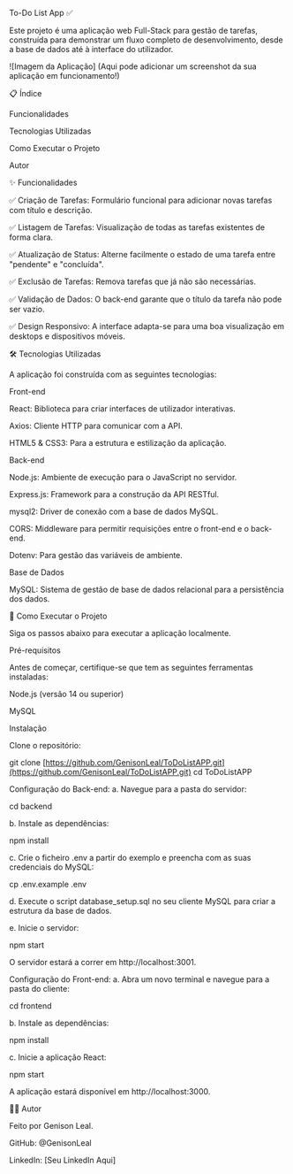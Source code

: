To-Do List App ✅

Este projeto é uma aplicação web Full-Stack para gestão de tarefas, construída para demonstrar um fluxo completo de desenvolvimento, desde a base de dados até à interface do utilizador.

![Imagem da Aplicação]
(Aqui pode adicionar um screenshot da sua aplicação em funcionamento!)

📋 Índice

Funcionalidades

Tecnologias Utilizadas

Como Executar o Projeto

Autor

✨ Funcionalidades

✅ Criação de Tarefas: Formulário funcional para adicionar novas tarefas com título e descrição.

✅ Listagem de Tarefas: Visualização de todas as tarefas existentes de forma clara.

✅ Atualização de Status: Alterne facilmente o estado de uma tarefa entre "pendente" e "concluída".

✅ Exclusão de Tarefas: Remova tarefas que já não são necessárias.

✅ Validação de Dados: O back-end garante que o título da tarefa não pode ser vazio.

✅ Design Responsivo: A interface adapta-se para uma boa visualização em desktops e dispositivos móveis.

🛠️ Tecnologias Utilizadas

A aplicação foi construída com as seguintes tecnologias:

Front-end

React: Biblioteca para criar interfaces de utilizador interativas.

Axios: Cliente HTTP para comunicar com a API.

HTML5 & CSS3: Para a estrutura e estilização da aplicação.

Back-end

Node.js: Ambiente de execução para o JavaScript no servidor.

Express.js: Framework para a construção da API RESTful.

mysql2: Driver de conexão com a base de dados MySQL.

CORS: Middleware para permitir requisições entre o front-end e o back-end.

Dotenv: Para gestão das variáveis de ambiente.

Base de Dados

MySQL: Sistema de gestão de base de dados relacional para a persistência dos dados.

🚀 Como Executar o Projeto

Siga os passos abaixo para executar a aplicação localmente.

Pré-requisitos

Antes de começar, certifique-se que tem as seguintes ferramentas instaladas:

Node.js (versão 14 ou superior)

MySQL

Instalação

Clone o repositório:

git clone [https://github.com/GenisonLeal/ToDoListAPP.git](https://github.com/GenisonLeal/ToDoListAPP.git)
cd ToDoListAPP


Configuração do Back-end:
a. Navegue para a pasta do servidor:

cd backend


b. Instale as dependências:

npm install


c. Crie o ficheiro .env a partir do exemplo e preencha com as suas credenciais do MySQL:

cp .env.example .env


d. Execute o script database_setup.sql no seu cliente MySQL para criar a estrutura da base de dados.

e. Inicie o servidor:

npm start


O servidor estará a correr em http://localhost:3001.

Configuração do Front-end:
a. Abra um novo terminal e navegue para a pasta do cliente:

cd frontend


b. Instale as dependências:

npm install


c. Inicie a aplicação React:

npm start


A aplicação estará disponível em http://localhost:3000.

👨‍💻 Autor

Feito por Genison Leal.

GitHub: @GenisonLeal

LinkedIn: [Seu LinkedIn Aqui]
